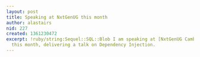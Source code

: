 ```yaml
---
layout: post
title: Speaking at NxtGenUG this month
author: alastairs
nid: 227
created: 1361230472
excerpt: !ruby/string:Sequel::SQL::Blob I am speaking at [NxtGenUG Cambridge](http://www.nxtgenug.net/)
  this month, delivering a talk on Dependency Injection.
---
```



